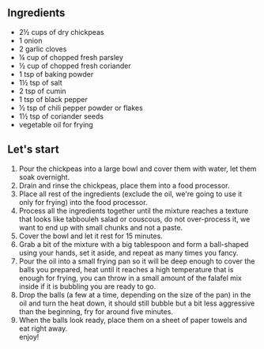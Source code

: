 ## Ingredients

- 2½ cups of dry chickpeas
- 1 onion
- 2 garlic cloves
- ¼ cup of chopped fresh parsley
- ½ cup of chopped fresh coriander
- 1 tsp of baking powder
- 1½ tsp of salt
- 2 tsp of cumin
- 1 tsp of black pepper
- ½ tsp of chili pepper powder or flakes
- 1½ tsp of coriander seeds
- vegetable oil for frying

## Let's start

1. Pour the chickpeas into a large bowl and cover them with water, let them soak overnight.
2. Drain and rinse the chickpeas, place them into a food processor.
3. Place all rest of the ingredients (exclude the oil, we're going to use it only for frying) into the food processor.
4. Process all the ingredients together until the mixture reaches a texture that looks like tabbouleh salad or couscous, do not over-process it, we want to end up with small chunks and not a paste.
5. Cover the bowl and let it rest for 15 minutes.
6. Grab a bit of the mixture with a big tablespoon and form a ball-shaped using your hands, set it aside, and repeat as many times you fancy.
7. Pour the oil into a small frying pan so it will be deep enough to cover the balls you prepared, heat until it reaches a high temperature that is enough for frying, you can throw in a small amount of the falafel mix inside if it is bubbling you are ready to go.
8. Drop the balls (a few at a time, depending on the size of the pan) in the oil and turn the heat down, it should still bubble but a bit less aggressive than the beginning, fry for around five minutes.
9. When the balls look ready, place them on a sheet of paper towels and eat right away.<br/>
   enjoy!
